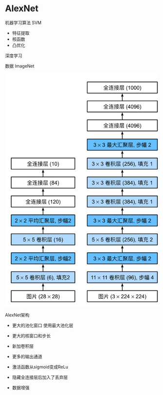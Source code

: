 # AlexNet

机器学习算法 SVM

- 特征提取
- 核函数
- 凸优化

深度学习

数据 ImageNet

![image-20250816115016051](Images\image-20250816115016051.png)

AlexNet架构

- 更大的池化窗口 使用最大池化层
- 更大的核窗口和步长
- 新加卷积层
- 更多的输出通道

- 激活函数从sigmoid变成ReLu
- 隐藏全连接层后加入了丢弃层
- 数据增强